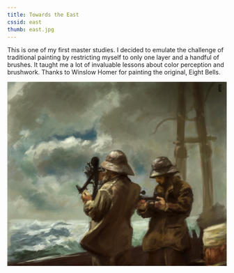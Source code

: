 ```yaml
---
title: Towards the East
cssid: east
thumb: east.jpg
---
```

This is one of my first master studies. I decided to emulate the challenge of traditional painting by restricting myself to only one layer and a handful of brushes. It taught me a lot of invaluable lessons about color perception and brushwork. Thanks to Winslow Homer for painting the original, Eight Bells.

![Towards the East](assets/img/east.jpg)
